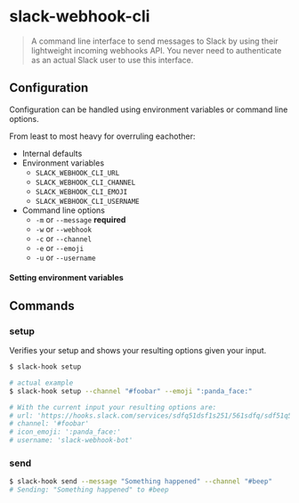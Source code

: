 # slack-webhook-cli

> A command line interface to send messages to Slack by using their lightweight incoming webhooks API. You never need to authenticate as an actual Slack user to use this interface.

## Configuration
Configuration can be handled using environment variables or command line options.

From least to most heavy for overruling eachother:
- Internal defaults
- Environment variables
  - `SLACK_WEBHOOK_CLI_URL`
  - `SLACK_WEBHOOK_CLI_CHANNEL`
  - `SLACK_WEBHOOK_CLI_EMOJI`
  - `SLACK_WEBHOOK_CLI_USERNAME`
- Command line options
  - `-m` or `--message` __required__
  - `-w` or `--webhook`
  - `-c` or `--channel`
  - `-e` or `--emoji`
  - `-u` or `--username`

#### Setting environment variables

## Commands

### setup
Verifies your setup and shows your resulting options given your input.

```bash
$ slack-hook setup

# actual example
$ slack-hook setup --channel "#foobar" --emoji ":panda_face:"

# With the current input your resulting options are:
# url: 'https://hooks.slack.com/services/sdfq51dsf1s251/561sdfq/sdf51q51sdf20sdf1ds1f5'
# channel: '#foobar'
# icon_emoji: ':panda_face:'
# username: 'slack-webhook-bot'
```

### send

```bash
$ slack-hook send --message "Something happened" --channel "#beep"
# Sending: "Something happened" to #beep
```
